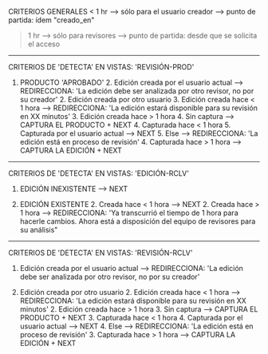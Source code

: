 CRITERIOS GENERALES
< 1 hr	--> sólo para el usuario creador
		--> punto de partida: ídem "creado_en"
> 1 hr	--> sólo para revisores
		--> punto de partida: desde que se solicita el acceso

____________________________________________________________________________________________________________
CRITERIOS DE 'DETECTA' EN VISTAS: 'REVISIÓN-PROD'
1. PRODUCTO 'APROBADO'
	2. Edición creada por el usuario actual
		--> REDIRECCIONA: 'La edición debe ser analizada por otro revisor, no por su creador'
	2. Edición creada por otro usuario
		3. Edición creada hace < 1 hora
			--> REDIRECCIONA: 'La edición estará disponible para su revisión en XX minutos'
		3. Edición creada hace > 1 hora
			4. Sin captura
				--> CAPTURA EL PRODUCTO + NEXT
			4. Capturada hace < 1 hora
				5. Capturada por el usuario actual
					--> NEXT
				5. Else
					--> REDIRECCIONA: 'La edición está en proceso de revisión'
			4. Capturada hace > 1 hora
				--> CAPTURA LA EDICIÓN + NEXT
____________________________________________________________________________________________________________
CRITERIOS DE 'DETECTA' EN VISTAS: 'EDICIÓN-RCLV'
1. EDICIÓN INEXISTENTE
	--> NEXT

1. EDICIÓN EXISTENTE
	2. Creada hace < 1 hora
		--> NEXT
	2. Creada hace > 1 hora
		--> REDIRECCIONA: 'Ya transcurrió el tiempo de 1 hora para hacerle cambios. Ahora está a disposición del equipo de revisores para su análisis"
____________________________________________________________________________________________________________
CRITERIOS DE 'DETECTA' EN VISTAS: 'REVISIÓN-RCLV'
1. Edición creada por el usuario actual
	--> REDIRECCIONA: 'La edición debe ser analizada por otro revisor, no por su creador'

1. Edición creada por otro usuario
	2. Edición creada hace < 1 hora
		--> REDIRECCIONA: 'La edición estará disponible para su revisión en XX minutos'
	2. Edición creada hace > 1 hora
		3. Sin captura
			--> CAPTURA EL PRODUCTO + NEXT
		3. Capturada hace < 1 hora
			4. Capturada por el usuario actual
				--> NEXT
			4. Else
				--> REDIRECCIONA: 'La edición está en proceso de revisión'
		3. Capturada hace > 1 hora
			--> CAPTURA LA EDICIÓN + NEXT
